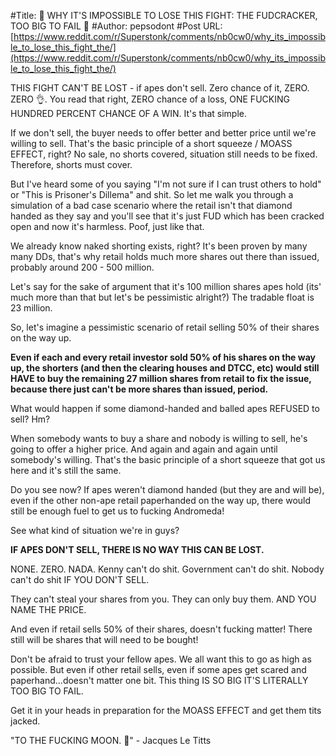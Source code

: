 #Title: 🚀 WHY IT'S IMPOSSIBLE TO LOSE THIS FIGHT: THE FUDCRACKER, TOO BIG TO FAIL 🚀
#Author: pepsodont
#Post URL: [https://www.reddit.com/r/Superstonk/comments/nb0cw0/why_its_impossible_to_lose_this_fight_the/](https://www.reddit.com/r/Superstonk/comments/nb0cw0/why_its_impossible_to_lose_this_fight_the/)


THIS FIGHT CAN'T BE LOST - if apes don't sell. Zero chance of it, ZERO. ZERO 👌. You read that right, ZERO chance of a loss, ONE FUCKING HUNDRED PERCENT CHANCE OF A WIN. It's that simple.

If we don't sell, the buyer needs to offer better and better price until we're willing to sell. That's the basic principle of a short squeeze / MOASS EFFECT, right? No sale, no shorts covered, situation still needs to be fixed. Therefore, shorts must cover.

But I've heard some of you saying "I'm not sure if I can trust others to hold" or "This is Prisoner's Dillema" and shit. So let me walk you through a simulation of a bad case scenario where the retail isn't that diamond handed as they say and you'll see that it's just FUD which has been cracked open and now it's harmless. Poof, just like that.

We already know naked shorting exists, right? It's been proven by many many DDs, that's why retail holds much more shares out there than issued, probably around 200 - 500 million.

Let's say for the sake of argument that it's 100 million shares apes hold (its' much more than that but let's be pessimistic alright?) The tradable float is 23 million.

So, let's imagine a pessimistic scenario of retail selling 50% of their shares on the way up.

**Even if each and every retail investor sold 50% of his shares on the way up, the shorters (and then the clearing houses and DTCC, etc) would still HAVE to buy the remaining 27 million shares from retail to fix the issue, because there just can't be more shares than issued, period.**

What would happen if some diamond-handed and balled apes REFUSED to sell? Hm?

When somebody wants to buy a share and nobody is willing to sell, he's going to offer a higher price. And again and again and again until somebody's willing. That's the basic principle of a short squeeze that got us here and it's still the same.

Do you see now? If apes weren't diamond handed (but they are and will be), even if the other non-ape retail paperhanded on the way up, there would still be enough fuel to get us to fucking Andromeda!

See what kind of situation we're in guys?

**IF APES DON'T SELL, THERE IS NO WAY THIS CAN BE LOST.**

NONE. ZERO. NADA. Kenny can't do shit. Government can't do shit. Nobody can't do shit IF YOU DON'T SELL.

They can't steal your shares from you. They can only buy them. AND YOU NAME THE PRICE.

And even if retail sells 50% of their shares, doesn't fucking matter! There still will be shares that will need to be bought!

Don't be afraid to trust your fellow apes. We all want this to go as high as possible. But even if other retail sells, even if some apes get scared and paperhand...doesn't matter one bit. This thing IS SO BIG IT'S LITERALLY TOO BIG TO FAIL.

Get it in your heads in preparation for the MOASS EFFECT and get them tits jacked.

"TO THE FUCKING MOON. 🚀" - Jacques Le Titts
